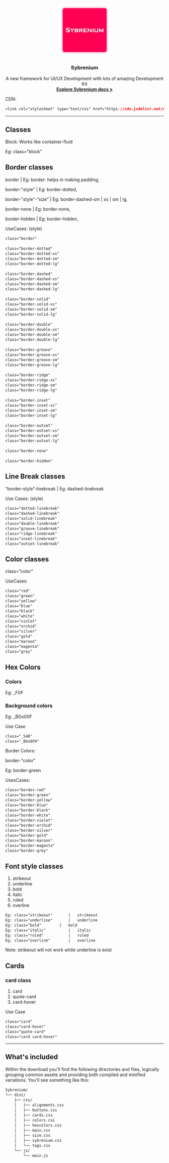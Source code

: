 <p align="center">
  <a href="https://syberstar.netlify.com/">
    <img src="https://github.com/Syber-Lab/Sybrenium/blob/main/imgs/Sybrenium.png" alt="Sybrenium logo" width="165" height="165">
  </a>
</p>

<h3 align="center">Sybrenium</h3>


<p align="center">
  A new framework for UI/UX Development with lots of amazing Development Kit
  <br>
  <a href="https://github.com/Syber-Lab/Sybrenium"><strong>Explore Sybrenium docs »</strong></a>
  <br>
</p>


CDN:
```CSS
<link rel="stylesheet" type="text/css" href="https://cdn.jsdelivr.net/npm/sybrenium@1.0.4/dist/css/main.css">
```

<hr>

##  Classes

Block:
	Works like container-fluid

Eg:    class=”block”


## Border classes

border					|   Eg: border: helps in making padding,

border-"style"   			|   Eg: border-dotted,

border-"style"-“size”			|   Eg: border-dashed-sm | xs | sm | lg,

border-none				|   Eg: border-none,

border-hidden				|   Eg: border-hidden,

UseCases: (style)
```
class="border"

class="border-dotted"
class="border-dotted-xs"
class="border-dotted-sm"
class="border-dotted-lg"

class="border-dashed"
class="border-dashed-xs"
class="border-dashed-sm"
class="border-dashed-lg"

class="border-solid"
class="border-solid-xs"
class="border-solid-sm"
class="border-solid-lg"

class="border-double"
class="border-double-xs"
class="border-double-sm"
class="border-double-lg"

class="border-groove"
class="border-groove-xs"
class="border-groove-sm"
class="border-groove-lg"

class="border-ridge"
class="border-ridge-xs"
class="border-ridge-sm"
class="border-ridge-lg"

class="border-inset"
class="border-inset-xs"
class="border-inset-sm"
class="border-inset-lg"

class="border-outset"
class="border-outset-xs"
class="border-outset-sm"
class="border-outset-lg"

class="border-none"

class="border-hidden"
```
## Line Break classes

“border-style”-linebreak		|  Eg: dashed-linebreak

Use Cases: (style)

```
class="dotted-linebreak"
class="dashed-linebreak"
class="solid-linebreak"
class="double-linebreak"
class="groove-linebreak"
class="ridge-linebreak"
class="inset-linebreak"
class="outset-linebreak"
```

## Color classes

class=”color”

UseCases:
```
class="red"
class="green"
class="yellow"
class="blue"
class="black"
class="white"
class="violet"
class="orchid"
class="silver"
class="gold"
class="maroon"
class="magenta"
class="grey"
```


## Hex Colors

### Colors
Eg: _F0F

### Background colors
Eg: _BGx00F

Use Case
```
class="_548"
class="_BGx0F0"
```


Border Colors:

border-"color"

Eg: border-green

UsesCases:
```
class="border-red"
class="border-green"
class="border-yellow"
class="border-blue"
class="border-black"
class="border-white"
class="border-violet"
class="border-orchid"
class="border-silver"
class="border-gold"
class="border-maroon"
class="border-magenta"
class="border-grey"
```

## Font style classes

1.	strikeout
2.	underline
3.	bold
4.	italic
5.	ruled
6.	overline

```
Eg: class="strikeout"   	|   strikeout
Eg: class="underline"   	|   underline
Eg: class="bold"   		|   bold
Eg: class="italic"   		|   italic
Eg: class="ruled"   		|   ruled
Eg: class="overline"   		|   overline
```
Note:
strikeout will not work while underline is exist


## Cards

### card class

1.	card
2.	quote-card
3.  card-hover

Use Case
```
class="card"
class="card-hover"
class="quote-card"
class="card card-hover"
```
<hr>

## What's included

Within the download you'll find the following directories and files, logically grouping common assets and providing both compiled and minified variations. You'll see something like this:

```text
Sybrenium/
└── dist/
    ├── css/
    │   ├── alignments.css
    │   ├── buttons.css
    │   ├── cards.css
    │   ├── colors.css
    │   ├── hexcolors.css
    │   ├── main.css
    │   ├── size.css
    │   ├── sybrenium.css
    │   └── tags.css
    └── js/
      	└── main.js

```

